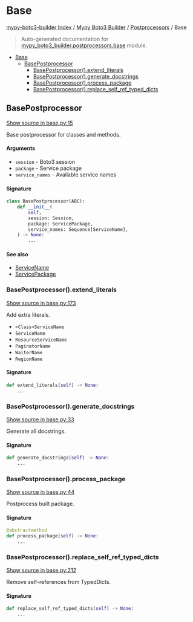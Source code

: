 # Base

[mypy-boto3-builder Index](../../README.md#mypy-boto3-builder-index) /
[Mypy Boto3 Builder](../index.md#mypy-boto3-builder) /
[Postprocessors](./index.md#postprocessors) /
Base

> Auto-generated documentation for [mypy_boto3_builder.postprocessors.base](https://github.com/youtype/mypy_boto3_builder/blob/main/mypy_boto3_builder/postprocessors/base.py) module.

- [Base](#base)
  - [BasePostprocessor](#basepostprocessor)
    - [BasePostprocessor().extend_literals](#basepostprocessor()extend_literals)
    - [BasePostprocessor().generate_docstrings](#basepostprocessor()generate_docstrings)
    - [BasePostprocessor().process_package](#basepostprocessor()process_package)
    - [BasePostprocessor().replace_self_ref_typed_dicts](#basepostprocessor()replace_self_ref_typed_dicts)

## BasePostprocessor

[Show source in base.py:15](https://github.com/youtype/mypy_boto3_builder/blob/main/mypy_boto3_builder/postprocessors/base.py#L15)

Base postprocessor for classes and methods.

#### Arguments

- `session` - Boto3 session
- `package` - Service package
- `service_names` - Available service names

#### Signature

```python
class BasePostprocessor(ABC):
    def __init__(
        self,
        session: Session,
        package: ServicePackage,
        service_names: Sequence[ServiceName],
    ) -> None:
        ...
```

#### See also

- [ServiceName](../service_name.md#servicename)
- [ServicePackage](../structures/service_package.md#servicepackage)

### BasePostprocessor().extend_literals

[Show source in base.py:173](https://github.com/youtype/mypy_boto3_builder/blob/main/mypy_boto3_builder/postprocessors/base.py#L173)

Add extra literals.

- `<Class>ServiceName`
- `ServiceName`
- `ResourceServiceName`
- `PaginatorName`
- `WaiterName`
- `RegionName`

#### Signature

```python
def extend_literals(self) -> None:
    ...
```

### BasePostprocessor().generate_docstrings

[Show source in base.py:33](https://github.com/youtype/mypy_boto3_builder/blob/main/mypy_boto3_builder/postprocessors/base.py#L33)

Generate all docstrings.

#### Signature

```python
def generate_docstrings(self) -> None:
    ...
```

### BasePostprocessor().process_package

[Show source in base.py:44](https://github.com/youtype/mypy_boto3_builder/blob/main/mypy_boto3_builder/postprocessors/base.py#L44)

Postprocess built package.

#### Signature

```python
@abstractmethod
def process_package(self) -> None:
    ...
```

### BasePostprocessor().replace_self_ref_typed_dicts

[Show source in base.py:212](https://github.com/youtype/mypy_boto3_builder/blob/main/mypy_boto3_builder/postprocessors/base.py#L212)

Remove self-references from TypedDicts.

#### Signature

```python
def replace_self_ref_typed_dicts(self) -> None:
    ...
```


